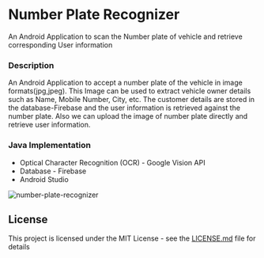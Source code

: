 # Number Plate Recognizer

An Android Application to scan the Number plate of vehicle and retrieve corresponding User information

### Description
An Android Application to accept a number plate of the vehicle in image formats(jpg,jpeg). This Image can be used to extract vehicle owner details such as Name, Mobile Number, City, etc. The customer details are stored in the database-Firebase and the user information is retrieved against the number plate. Also we can upload the image of number plate directly and retrieve user information.

### Java Implementation

* Optical Character Recognition (OCR) - Google Vision API
* Database - Firebase
* Android Studio

![number-plate-recognizer]()

## License

This project is licensed under the MIT License - see the [LICENSE.md](LICENSE.md) file for details

